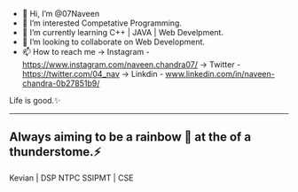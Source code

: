 - 🤗 Hi, I’m @07Naveen
- 👀 I’m interested Competative Programming.
- 🌱 I’m currently learning C++ | JAVA | Web Develpment.
- 💞️ I’m looking to collaborate on Web Development. 
- 📫 How to reach me 
     -> Instagram - https://www.instagram.com/naveen.chandra07/
     -> Twitter - https://twitter.com/04_nav
     -> Linkdin - www.linkedin.com/in/naveen-chandra-0b27851b9/

Life is good.✨

--------------------------------
Always aiming to be a rainbow 🌈
at the of a thunderstome.⚡
--------------------------------

Kevian | DSP NTPC
SSIPMT | CSE
